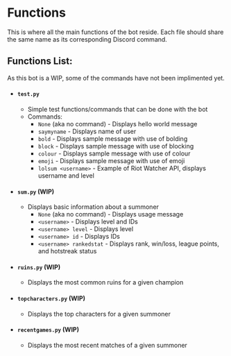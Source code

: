 # Functions
This is where all the main functions of the bot reside. Each file should share the same name as its corresponding Discord command.

## **Functions List:**
As this bot is a WIP, some of the commands have not been implimented yet.

- #### `test.py`
  - Simple test functions/commands that can be done with the bot
  - Commands:
    - `None` (aka no command) - Displays hello world message
    - `saymyname` - Displays name of user
    - `bold` - Displays sample message with use of bolding
    - `block` - Displays sample message with use of blocking
    - `colour` - Displays sample message with use of colour
    - `emoji` - Displays sample message with use of emoji
    - `lolsum <username>` - Example of Riot Watcher API, displays username and level
- #### `sum.py` (WIP)
  - Displays basic information about a summoner 
    - `None` (aka no command) - Displays usage message
    - `<username>` - Displays level and IDs
    - `<username> level` - Displays level
    - `<username> id` - Displays IDs
    - `<username> rankedstat` - Displays rank, win/loss, league points, and hotstreak status
- #### `ruins.py` (WIP)
  - Displays the most common ruins for a given champion
- #### `topcharacters.py` (WIP)
  - Displays the top characters for a given summoner
- #### `recentgames.py` (WIP)
  - Displays the most recent matches of a given summoner
